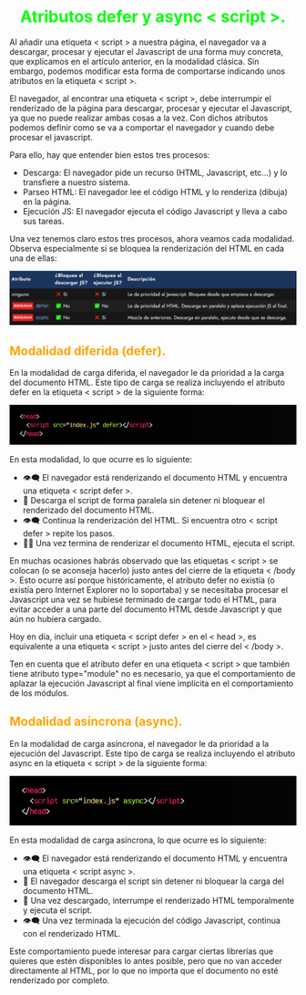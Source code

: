 # <span style="color:lime"><center>Atributos defer y async < script >.<center></center></span>

Al añadir una etiqueta < script > a nuestra página, el navegador va a descargar, procesar y ejecutar el Javascript de una forma muy concreta, que explicamos en el artículo anterior, en la modalidad clásica. Sin embargo, podemos modificar esta forma de comportarse indicando unos atributos en la etiqueta < script >.

El navegador, al encontrar una etiqueta < script >, debe interrumpir el renderizado de la página para descargar, procesar y ejecutar el Javascript, ya que no puede realizar ambas cosas a la vez. Con dichos atributos podemos definir como se va a comportar el navegador y cuando debe procesar el javascript.

Para ello, hay que entender bien estos tres procesos:

   - Descarga: El navegador pide un recurso (HTML, Javascript, etc...) y lo transfiere a nuestro sistema.
   - Parseo HTML: El navegador lee el código HTML y lo renderiza (dibuja) en la página.
   - Ejecución JS: El navegador ejecuta el código Javascript y lleva a cabo sus tareas.

Una vez tenemos claro estos tres procesos, ahora veamos cada modalidad. Observa especialmente si se bloquea la renderización del HTML en cada una de ellas:

![alt text](./imagenes-atributos-defer-async/image.png)

## <span style="color:orange">Modalidad diferida (defer).</span>
En la modalidad de carga diferida, el navegador le da prioridad a la carga del documento HTML. Este tipo de carga se realiza incluyendo el atributo defer en la etiqueta < script > de la siguiente forma:

![alt text](./imagenes-atributos-defer-async/image-1.png)

En esta modalidad, lo que ocurre es lo siguiente:

   - 👁‍🗨 El navegador está renderizando el documento HTML y encuentra una etiqueta < script defer >.
   - 🔽 Descarga el script de forma paralela sin detener ni bloquear el renderizado del documento HTML.
   - 👁‍🗨 Continua la renderización del HTML. Si encuentra otro < script defer > repite los pasos.
   - 🏃‍♀️ Una vez termina de renderizar el documento HTML, ejecuta el script.

En muchas ocasiones habrás observado que las etiquetas < script > se colocan (o se aconseja hacerlo) justo antes del cierre de la etiqueta < /body >. Esto ocurre así porque históricamente, el atributo defer no existía (o existía pero Internet Explorer no lo soportaba) y se necesitaba procesar el Javascript una vez se hubiese terminado de cargar todo el HTML, para evitar acceder a una parte del documento HTML desde Javascript y que aún no hubiera cargado.

Hoy en día, incluir una etiqueta < script defer > en el < head >, es equivalente a una etiqueta < script > justo antes del cierre del < /body >. 

Ten en cuenta que el atributo defer en una etiqueta < script > que también tiene atributo type="module" no es necesario, ya que el comportamiento de aplazar la ejecución Javascript al final viene implícita en el comportamiento de los módulos.

## <span style="color:orange">Modalidad asíncrona (async).</span>
En la modalidad de carga asíncrona, el navegador le da prioridad a la ejecución del Javascript. Este tipo de carga se realiza incluyendo el atributo async en la etiqueta < script > de la siguiente forma:

![alt text](./imagenes-atributos-defer-async/image-2.png)

En esta modalidad de carga asíncrona, lo que ocurre es lo siguiente:

   - 👁‍🗨 El navegador está renderizando el documento HTML y encuentra una etiqueta < script async >.
   - 🔽 El navegador descarga el script sin detener ni bloquear la carga del documento HTML.
   - 🛑 Una vez descargado, interrumpe el renderizado HTML temporalmente y ejecuta el script.
   - 👁‍🗨 Una vez terminada la ejecución del código Javascript, continua con el renderizado HTML.

Este comportamiento puede interesar para cargar ciertas librerías que quieres que estén disponibles lo antes posible, pero que no van acceder directamente al HTML, por lo que no importa que el documento no esté renderizado por completo.